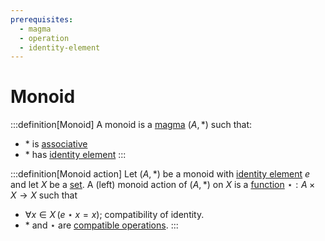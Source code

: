 ```yaml
---
prerequisites:
  - magma
  - operation
  - identity-element
---
```


# Monoid

:::definition[Monoid]
A monoid is a [magma]() $(A, *)$ such that:
* $*$ is [associative]()
* $*$ has [identity element]()
:::

:::definition[Monoid action]
Let $(A, *)$ be a monoid with [identity element]() $e$ and let $X$ be a [set](). A (left) monoid action of $(A, *)$ on $X$ is a [function]() $\star : A \times X \to X$ such that
- $\forall x \in X \, (e \star x = x)$; compatibility of identity.
- $*$ and $\star$ are [compatible operations](compatible-operations).
:::
